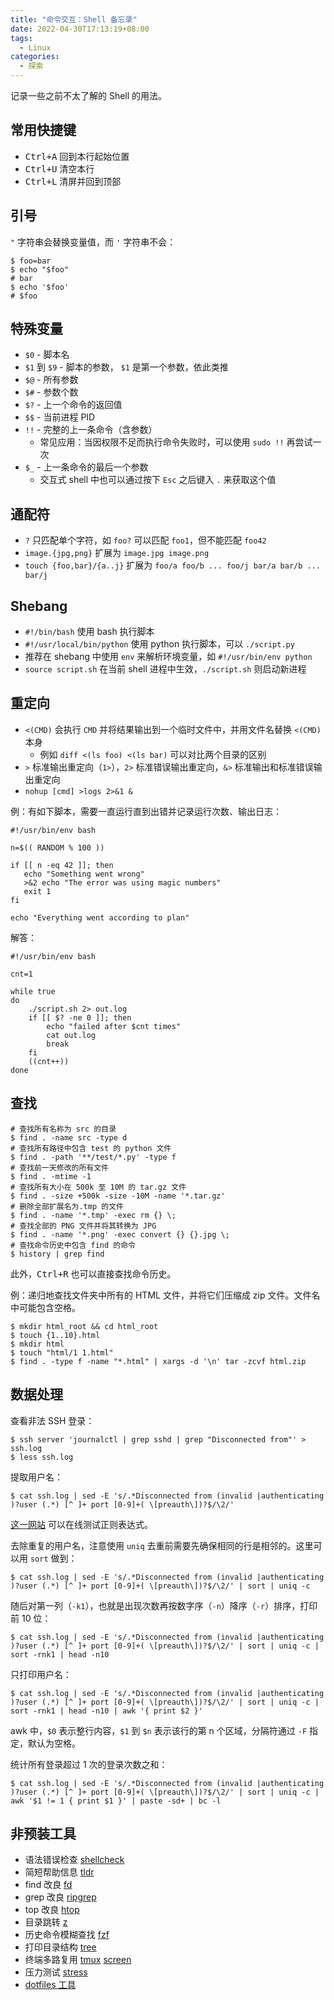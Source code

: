 ```yaml
---
title: "命令交互：Shell 备忘录"
date: 2022-04-30T17:13:19+08:00
tags:
  - Linux
categories:
  - 探索
---
```


记录一些之前不太了解的 Shell 的用法。

<!--more-->

## 常用快捷键
- <kbd>Ctrl+A</kbd> 回到本行起始位置
- <kbd>Ctrl+U</kbd> 清空本行
- <kbd>Ctrl+L</kbd> 清屏并回到顶部

## 引号
`"` 字符串会替换变量值，而 `'` 字符串不会：
```shell
$ foo=bar
$ echo "$foo"
# bar
$ echo '$foo'
# $foo
```

## 特殊变量
-   `$0` - 脚本名
-   `$1` 到 `$9` - 脚本的参数， `$1` 是第一个参数，依此类推
-   `$@` - 所有参数
-   `$#` - 参数个数
-   `$?` - 上一个命令的返回值
-   `$$` - 当前进程 PID
-   `!!` - 完整的上一条命令（含参数）
	- 常见应用：当因权限不足而执行命令失败时，可以使用 `sudo !!` 再尝试一次
-   `$_` - 上一条命令的最后一个参数
	- 交互式 shell 中也可以通过按下 `Esc` 之后键入 `.` 来获取这个值

## 通配符
- `?` 只匹配单个字符，如 `foo?` 可以匹配 `foo1`，但不能匹配 `foo42`
- `image.{jpg,png}` 扩展为 `image.jpg image.png`
- `touch {foo,bar}/{a..j}` 扩展为 `foo/a foo/b ... foo/j bar/a bar/b ... bar/j`

## Shebang
- `#!/bin/bash` 使用 bash 执行脚本
- `#!/usr/local/bin/python` 使用 python 执行脚本，可以 `./script.py`
- 推荐在 shebang 中使用 `env` 来解析环境变量，如 `#!/usr/bin/env python`
- `source script.sh` 在当前 shell 进程中生效，`./script.sh` 则启动新进程

## 重定向
- `<(CMD)` 会执行 `CMD` 并将结果输出到一个临时文件中，并用文件名替换 `<(CMD)` 本身
	- 例如 `diff <(ls foo) <(ls bar)` 可以对比两个目录的区别
- `>` 标准输出重定向（`1>`），`2>` 标准错误输出重定向，`&>` 标准输出和标准错误输出重定向
- `nohup [cmd] >logs 2>&1 &`

例：有如下脚本，需要一直运行直到出错并记录运行次数、输出日志：
```shell
#!/usr/bin/env bash

n=$(( RANDOM % 100 ))

if [[ n -eq 42 ]]; then
   echo "Something went wrong"
   >&2 echo "The error was using magic numbers"
   exit 1
fi

echo "Everything went according to plan"
```

解答：
```shell
#!/usr/bin/env bash

cnt=1

while true
do
    ./script.sh 2> out.log
    if [[ $? -ne 0 ]]; then
        echo "failed after $cnt times"
        cat out.log
        break
    fi
    ((cnt++))
done
```

## 查找
```shell
# 查找所有名称为 src 的目录
$ find . -name src -type d
# 查找所有路径中包含 test 的 python 文件
$ find . -path '**/test/*.py' -type f
# 查找前一天修改的所有文件
$ find . -mtime -1
# 查找所有大小在 500k 至 10M 的 tar.gz 文件
$ find . -size +500k -size -10M -name '*.tar.gz'
# 删除全部扩展名为.tmp 的文件
$ find . -name '*.tmp' -exec rm {} \;
# 查找全部的 PNG 文件并将其转换为 JPG
$ find . -name '*.png' -exec convert {} {}.jpg \;
# 查找命令历史中包含 find 的命令
$ history | grep find
```

此外，<kbd>Ctrl+R</kbd> 也可以直接查找命令历史。

例：递归地查找文件夹中所有的 HTML 文件，并将它们压缩成 zip 文件。文件名中可能包含空格。

```shell
$ mkdir html_root && cd html_root
$ touch {1..10}.html
$ mkdir html
$ touch "html/1 1.html"
$ find . -type f -name "*.html" | xargs -d '\n' tar -zcvf html.zip
```

## 数据处理
查看非法 SSH 登录：
```shell
$ ssh server 'journalctl | grep sshd | grep "Disconnected from"' > ssh.log
$ less ssh.log
```
提取用户名：
```shell
$ cat ssh.log | sed -E 's/.*Disconnected from (invalid |authenticating )?user (.*) [^ ]+ port [0-9]+( \[preauth\])?$/\2/'
```
[这一网站](https://regex101.com) 可以在线测试正则表达式。

去除重复的用户名，注意使用 `uniq` 去重前需要先确保相同的行是相邻的。这里可以用 `sort` 做到：
```shell
$ cat ssh.log | sed -E 's/.*Disconnected from (invalid |authenticating )?user (.*) [^ ]+ port [0-9]+( \[preauth\])?$/\2/' | sort | uniq -c
```
随后对第一列（`-k1`），也就是出现次数再按数字序（`-n`）降序（`-r`）排序，打印前 10 位：
```shell
$ cat ssh.log | sed -E 's/.*Disconnected from (invalid |authenticating )?user (.*) [^ ]+ port [0-9]+( \[preauth\])?$/\2/' | sort | uniq -c | sort -rnk1 | head -n10
```
只打印用户名：
```shell
$ cat ssh.log | sed -E 's/.*Disconnected from (invalid |authenticating )?user (.*) [^ ]+ port [0-9]+( \[preauth\])?$/\2/' | sort | uniq -c | sort -rnk1 | head -n10 | awk '{ print $2 }'
```
awk 中，`$0` 表示整行内容，`$1` 到 `$n` 表示该行的第 n 个区域，分隔符通过 `-F` 指定，默认为空格。

统计所有登录超过 1 次的登录次数之和：
```shell
$ cat ssh.log | sed -E 's/.*Disconnected from (invalid |authenticating )?user (.*) [^ ]+ port [0-9]+( \[preauth\])?$/\2/' | sort | uniq -c | awk '$1 != 1 { print $1 }' | paste -sd+ | bc -l
```

## 非预装工具

- 语法错误检查 [shellcheck](https://github.com/koalaman/shellcheck)
- 简短帮助信息 [tldr](https://github.com/tldr-pages/tldr)
- find 改良 [fd](https://github.com/sharkdp/fd)
- grep 改良 [ripgrep](https://github.com/BurntSushi/ripgrep)
- top 改良 [htop](https://htop.dev)
- 目录跳转 [z](https://github.com/rupa/z)
- 历史命令模糊查找 [fzf](https://github.com/junegunn/fzf)
- 打印目录结构 [tree](https://linux.die.net/man/1/tree)
- 终端多路复用 [tmux](https://www.man7.org/linux/man-pages/man1/tmux.1.html) [screen](https://www.man7.org/linux/man-pages/man1/screen.1.html)
- 压力测试 [stress](https://linux.die.net/man/1/stress)
- [dotfiles 工具](https://dotfiles.github.io/utilities/)
